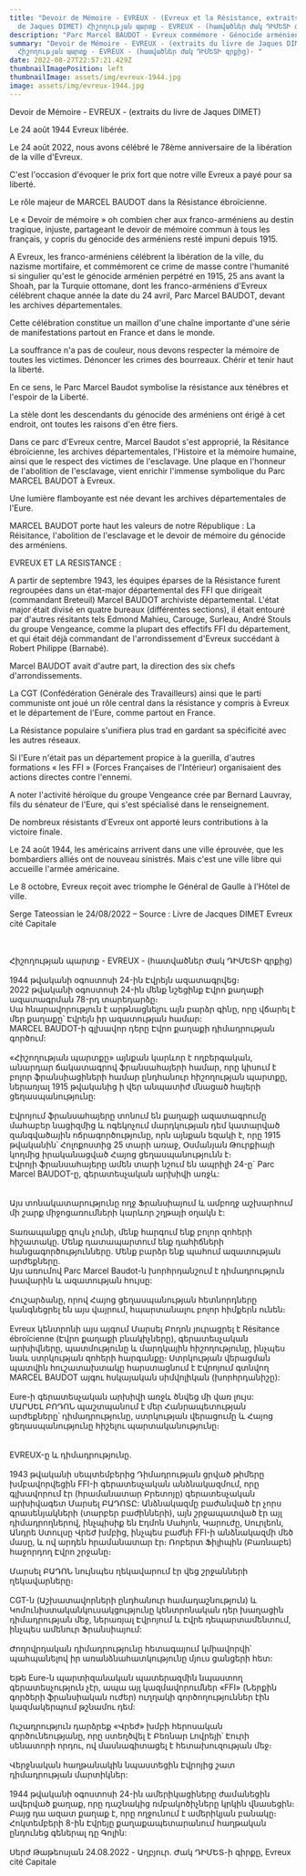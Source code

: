 ```yaml
---
title: "Devoir de Mémoire - EVREUX - (Evreux et la Résistance, extraits du livre
  de Jaques DIMET) Հիշողության պարտք - EVREUX - (հատվածներ Ժակ ԴԻՄԵՏԻ գրքից)- "
description: "Parc Marcel BAUDOT - Evreux commémore - Génocide arménien Evreux "
summary: "Devoir de Mémoire - EVREUX - (extraits du livre de Jaques DIMET)
  Հիշողության պարտք - EVREUX - (հատվածներ Ժակ ԴԻՄԵՏԻ գրքից)- "
date: 2022-08-27T22:57:21.429Z
thumbnailImagePosition: left
thumbnailImage: assets/img/evreux-1944.jpg
image: assets/img/evreux-1944.jpg
---
```

Devoir de Mémoire - EVREUX - (extraits du livre de Jaques DIMET)

Le 24 août 1944 Evreux libérée.

Le 24 août 2022, nous avons célébré le 78ème anniversaire de la libération de la ville d'Evreux.

C'est l'occasion d'évoquer le prix fort que notre ville Evreux a payé pour sa liberté.

Le rôle majeur de MARCEL BAUDOT dans la Résistance ébroïcienne.

Le « Devoir de mémoire » oh combien cher aux franco-arméniens au destin tragique, injuste, partageant le devoir de mémoire commun à tous les français, y copris du génocide des arméniens resté impuni depuis 1915.

A Evreux, les franco-arméniens célébrent la libération de la ville, du nazisme mortifaire, et commémorent ce crime de masse contre l'humanité si singulier qu'est le génocide arménien perpétré en 1915, 25 ans avant la Shoah, par la Turquie ottomane, dont les franco-arméniens d'Evreux célébrent chaque année la date du 24 avril, Parc Marcel BAUDOT, devant les archives départementales.

Cette célébration constitue un maillon d'une chaîne importante d'une série de manifestations partout en France et dans le monde.

La souffrance n'a pas de couleur, nous devons respecter la mémoire de toutes les victimes. Dénoncer les crimes des bourreaux. Chérir et tenir haut la liberté.

En ce sens, le Parc Marcel Baudot symbolise la résistance aux ténébres et l'espoir de la Liberté.

La stèle dont les descendants du génocide des arméniens ont érigé à cet endroit, ont toutes les raisons d'en être fiers.

Dans ce parc d'Evreux centre, Marcel Baudot s'est approprié, la Résitance ébroïcienne, les archives départementales, l'Histoire et la mémoire humaine, ainsi que le respect des victimes de l'esclavage. Une plaque en l'honneur de l'abolition de l'esclavage, vient enrichir l'immense symbolique du Parc MARCEL BAUDOT à Evreux.

Une lumière flamboyante est née devant les archives départementales de l'Eure.

MARCEL BAUDOT porte haut les valeurs de notre République : La Réisitance, l'abolition de l'esclavage et le devoir de mémoire du génocide des arméniens.

EVREUX ET LA RESISTANCE :

A partir de septembre 1943, les équipes éparses de la Résistance furent regroupées dans un état-major départemental des FFI que dirigeait (commandant Breteuil) Marcel BAUDOT archiviste départemental. L'état major était divisé en quatre bureaux (différentes sections), il était entouré par d'autres résitants tels Edmond Mahieu, Carouge, Surleau, André Stouls du groupe Vengeance, comme la plupart des effectifs FFI du département, et qui était déjà commandant de l'arrondissement d'Evreux succédant à Robert Philippe (Barnabé).

Marcel BAUDOT avait d'autre part, la direction des six chefs d'arrondissements.

La CGT (Confédération Générale des Travailleurs) ainsi que le parti communiste ont joué un rôle central dans la résistance y compris à Evreux et le département de l'Eure, comme partout en France.

La Résistance populaire s'unifiera plus trad en gardant sa spécificité avec les autres réseaux.

Si l'Eure n'était pas un département propice à la guerilla, d'autres formations « les FFI » (Forces Françaises de l'Intérieur) organisaient des actions directes contre l'ennemi.

A noter l'activité héroïque du groupe Vengeance crée par Bernard Lauvray, fils du sénateur de l'Eure, qui s'est spécialisé dans le renseignement.

De nombreux résistants d'Evreux ont apporté leurs contributions à la victoire finale.

Le 24 août 1944, les américains arrivent dans une ville éprouvée, que les bombardiers alliés ont de nouveau sinistrés. Mais c'est une ville libre qui accueille l'armée américaine.

Le 8 octobre, Evreux reçoit avec triomphe le Général de Gaulle à l'Hôtel de ville.

Serge Tateossian le 24/08/2022 – Source : Livre de Jacques DIMET Evreux cité Capitale

\
\
Հիշողության պարտք - EVREUX - (հատվածներ Ժակ ԴԻՄԵՏԻ գրքից)\
\
1944 թվականի օգոստոսի 24-ին Էվրեյն ազատագրվեց։\
2022 թվականի օգոստոսի 24-ին մենք նշեցինք Էվրո քաղաքի ազատագրման 78-րդ տարեդարձը։\
Սա հնարավորություն է արթնացնելու այն բարձր գինը, որը վճարել է մեր քաղաքը՝ Էվրեյն իր ազատության համար:\
MARCEL BAUDOT-ի գլխավոր դերը Էվրո քաղաքի դիմադրության գործում:\
\
«Հիշողության պարտքը» այնքան կարևոր է ողբերգական, անարդար ճակատագրով ֆրանսահայերի համար, որը կիսում է բոլոր ֆրանսիացիների համար ընդհանուր հիշողության պարտքը, ներառյալ 1915 թվականից ի վեր անպատիժ մնացած հայերի ցեղասպանությունը:\
\
Էվրոյում ֆրանսահայերը տոնում են քաղաքի ազատագրումը մահաբեր նացիզմից և ոգեկոչում մարդկության դեմ կատարված զանգվածային ոճրագործությունը, որն այնքան եզակի է, որը 1915 թվականին՝ Հոլոքոստից 25 տարի առաջ, Օսմանյան Թուրքիայի կողմից իրականացված Հայոց ցեղասպանությունն է։\
Էվրոյի ֆրանսահայերը ամեն տարի նշում են ապրիլի 24-ը` Parc Marcel BAUDOT-ը, գերատեսչական արխիվի առջև:\
\
\
Այս տոնակատարությունը ողջ Ֆրանսիայում և ամբողջ աշխարհում մի շարք միջոցառումների կարևոր շղթայի օղակն է:\
\
Տառապանքը գույն չունի, մենք հարգում ենք բոլոր զոհերի հիշատակը. Մենք դատապարտում ենք դահիճների հանցագործությունները. Մենք բարձր ենք պահում ազատության արժեքները.\
Այս առումով Parc Marcel Baudot-ն խորհրդանշում է դիմադրություն խավարին և ազատության հույսը:\
\
Հուշարձանը, որով Հայոց ցեղասպանության հետնորդները կանգնեցրել են այս վայրում, հպարտանալու բոլոր հիմքերն ունեն։\
\
Evreux կենտրոնի այս այգում Մարսել Բոդոն յուրացրել է Résitance ébroïcienne (Էվրո քաղաքի բնակիչները), գերատեսչական արխիվները, պատմությունը և մարդկային հիշողությունը, ինչպես նաև ստրկության զոհերի հարգանքը։ Ստրկության վերացման պատվին հուշատախտակը հարստացնում է Էվրոյում գտնվող MARCEL BAUDOT այգու հսկայական սիմվոլիկան (խորհրդանիշը):\
\
Eure-ի գերատեսչական արխիվի առջև ծնվեց մի վառ լույս:\
ՄԱՐՍԵԼ ԲՈԴՈՆ պաշտպանում է մեր Հանրապետության արժեքները՝ դիմադրությունը, ստրկության վերացումը և Հայոց ցեղասպանությունը հիշելու պարտականությունը։\
\
\
EVREUX-ը և դիմադրությունը.\
\
1943 թվականի սեպտեմբերից Դիմադրության ցրված թիմերը խմբավորվեցին FFI-ի գերատեսչական անձնակազմում, որը գլխավորում էր (հրամանատար Բրետոյը) գերատեսչական արխիվագետ Մարսել ԲԱԴՈՏԸ: Անձնակազմը բաժանված էր չորս գրասենյակների (տարբեր բաժինների), այն շրջապատված էր այլ դիմադրողներով, ինչպիսիք են Էդմոն Մահյոն, Կարուժը, Սուրլեոն, Անդրե Ստուլսը Վրեժ խմբից, ինչպես բաժնի FFI-ի անձնակազմի մեծ մասը, և ով արդեն հրամանատար էր։ Ռոբերտ Ֆիլիպին (Բառնաբե) հաջորդող Էվրո շրջանը։\
\
Մարսել ԲԱԴՈՆ նույնպես ղեկավարում էր վեց շրջանների ղեկավարները։\
\
CGT-ն (Աշխատավորների ընդհանուր համադաշնություն) և Կոմունիստական ​​կուսակցությունը կենտրոնական դեր խաղացին դիմադրության մեջ, ներառյալ Էվրոյում և Էվրե դեպարտամենտում, ինչպես ամենուր Ֆրանսիայում:\
\
Ժողովրդական դիմադրությունը հետագայում կմիավորվի՝ պահպանելով իր առանձնահատկությունը մյուս ցանցերի հետ:\
\
Եթե ​​Eure-ն պարտիզանական պատերազմին նպաստող գերատեսչություն չէր, ապա այլ կազմավորումներ «FFI» (Ներքին գործերի ֆրանսիական ուժեր) ուղղակի գործողություններ էին կազմակերպում թշնամու դեմ:\
\
Ուշադրություն դարձրեք «Վրեժ» խմբի հերոսական գործունեությանը, որը ստեղծվել է Բեռնար Լովրեյի՝ Էուրի սենատորի որդու, ով մասնագիտացել է հետախուզության մեջ։\
\
Վերջնական հաղթանակին նպաստեցին Էվրոյից շատ դիմադրության մարտիկներ:\
\
1944 թվականի օգոստոսի 24-ին ամերիկացիները ժամանեցին ավերված քաղաք, որը դաշնակից ռմբակոծիչները կրկին վնասեցին։ Բայց դա ազատ քաղաք է, որը ողջունում է ամերիկյան բանակը։\
Հոկտեմբերի 8-ին Էվրեյը քաղաքապետարանում հաղթական ընդունեց գեներալ դը Գոլին:\
\
Սերժ Թաթեոսյան 24.08.2022 - Աղբյուր. Ժակ ԴԻՄԵՏ-ի գիրքը, Evreux cité Capitale